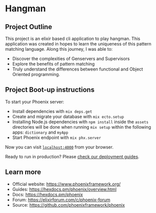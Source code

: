 # Hangman

## Project Outline

This project is an elixir based cli application to play hangman. This application was created in hopes to learn the uniqueness of this pattern matching language. Along this journey, I was able to:

- Discover the complexities of Genservers and Supervisors
- Explore the benefits of pattern matching
- Truly understand the differences between functional and Object Oriented programming.

## Project Boot-up instructions

To start your Phoenix server:

- Install dependencies with `mix deps.get`
- Create and migrate your database with `mix ecto.setup`
- Installing Node.js dependencies with `npm install` inside the `assets` directories will be done when running `mix setup` within the following apps: `dictionary` and `myApp`
- Start Phoenix endpoint with `mix phx.server`

Now you can visit [`localhost:4000`](http://localhost:4000) from your browser.

Ready to run in production? Please [check our deployment guides](https://hexdocs.pm/phoenix/deployment.html).

## Learn more

- Official website: https://www.phoenixframework.org/
- Guides: https://hexdocs.pm/phoenix/overview.html
- Docs: https://hexdocs.pm/phoenix
- Forum: https://elixirforum.com/c/phoenix-forum
- Source: https://github.com/phoenixframework/phoenix
